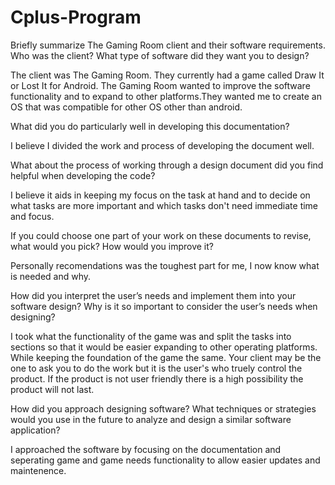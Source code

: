 # Cplus-Program

Briefly summarize The Gaming Room client and their software requirements. Who was the client? What type of software did they want you to design?

The client was The Gaming Room. They currently had a game called Draw It or Lost It for Android. The Gaming Room wanted to improve the software functionality and to expand to other platforms.They wanted me to create an OS that was compatible for other OS other than android. 

What did you do particularly well in developing this documentation?

I believe I divided the work and process of developing the document well. 

What about the process of working through a design document did you find helpful when developing the code?

I believe it aids in keeping my focus on the task at hand and to decide on what tasks are more important and which tasks don't need immediate time and focus.


If you could choose one part of your work on these documents to revise, what would you pick? How would you improve it?

Personally recomendations was the toughest part for me, I now know what is needed and why.

How did you interpret the user’s needs and implement them into your software design? Why is it so important to consider the user’s needs when designing?

I took what the functionality of the game was and split the tasks into sections so that it would be easier expanding to other operating platforms. While  keeping the foundation of the game the same. Your client may be the one to ask you to do the work but it is the user's who truely control the product. If the product is not user friendly there is a high possibility the product will not last. 

How did you approach designing software? What techniques or strategies would you use in the future to analyze and design a similar software application?

I approached the software by focusing on the documentation and seperating game and game needs functionality to allow easier updates and maintenence.
